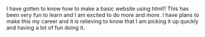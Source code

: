 I have gotten to know how to make a basic website using html!! This has been very fun to learn and I am excited to do more and more. I have plans to make this my career and it is relieving to know that I am picking it up quickly and having a lot of fun doing it.
